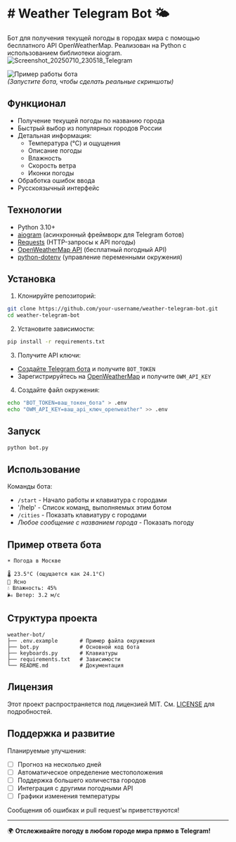 # # Weather Telegram Bot 🌤️

Бот для получения текущей погоды в городах мира с помощью бесплатного API OpenWeatherMap. Реализован на Python с использованием библиотеки aiogram.
![Screenshot_20250710_230518_Telegram](https://github.com/user-attachments/assets/3fd439b6-c72a-4659-b975-e875411fa131)

![Пример работы бота](https://via.placeholder.com/400x600/0088cc/ffffff?text=Пример+скриншота+бота)  
*(Запустите бота, чтобы сделать реальные скриншоты)*

## Функционал

- Получение текущей погоды по названию города
- Быстрый выбор из популярных городов России
- Детальная информация:
  - Температура (°C) и ощущения
  - Описание погоды
  - Влажность
  - Скорость ветра
  - Иконки погоды
- Обработка ошибок ввода
- Русскоязычный интерфейс

## Технологии

- Python 3.10+
- [aiogram](https://docs.aiogram.dev/) (асинхронный фреймворк для Telegram ботов)
- [Requests](https://pypi.org/project/requests/) (HTTP-запросы к API погоды)
- [OpenWeatherMap API](https://openweathermap.org/api) (бесплатный погодный API)
- [python-dotenv](https://pypi.org/project/python-dotenv/) (управление переменными окружения)

## Установка

1. Клонируйте репозиторий:
```bash
git clone https://github.com/your-username/weather-telegram-bot.git
cd weather-telegram-bot
```

2. Установите зависимости:
```bash
pip install -r requirements.txt
```

3. Получите API ключи:
- [Создайте Telegram бота](https://t.me/BotFather) и получите `BOT_TOKEN`
- Зарегистрируйтесь на [OpenWeatherMap](https://home.openweathermap.org/users/sign_up) и получите `OWM_API_KEY`

4. Создайте файл окружения:
```bash
echo "BOT_TOKEN=ваш_токен_бота" > .env
echo "OWM_API_KEY=ваш_api_ключ_openweather" >> .env
```

## Запуск

```bash
python bot.py
```

## Использование

Команды бота:
- `/start` - Начало работы и клавиатура с городами
- '/help'    - Список команд, выполняемых этим ботом
- `/cities` - Показать клавиатуру с городами
- *Любое сообщение с названием города* - Показать погоду

## Пример ответа бота

```
☀️ Погода в Москве

🌡 23.5°C (ощущается как 24.1°C)
📝 Ясно
💧 Влажность: 45%
🌬 Ветер: 3.2 м/с
```

## Структура проекта

```
weather-bot/
├── .env.example       # Пример файла окружения
├── bot.py             # Основной код бота
├── keyboards.py       # Клавиатуры
├── requirements.txt   # Зависимости
└── README.md          # Документация
```

## Лицензия

Этот проект распространяется под лицензией MIT. См. [LICENSE](LICENSE) для подробностей.

## Поддержка и развитие

Планируемые улучшения:
- [ ] Прогноз на несколько дней
- [ ] Автоматическое определение местоположения
- [ ] Поддержка большего количества городов
- [ ] Интеграция с другими погодными API
- [ ] Графики изменения температуры

Сообщения об ошибках и pull request'ы приветствуются!

---

🌍 **Отслеживайте погоду в любом городе мира прямо в Telegram!**

